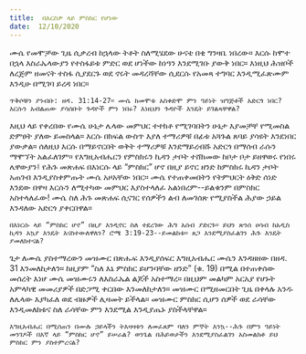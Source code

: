 ```yaml
---
title:  በእርስዎ ላይ ምስክር የሆነው
date:  12/10/2020
---
```


ሙሴ የመሞቻው ጊዜ ሲቃረብ ከኋላው ትቶት ስለሚሄደው ሁናቴ በቂ ግንዛቤ ነበረው። እርሱ ከሞተ በኋላ እስራኤላውያን የተስፋይቱ ምድር ወደ ሆነችው ከነዓን እንደሚገቡ ያውቅ ነበር። እነዚህ ሕዝቦች ለረጅም ዘመናት ተስፋ ሲያደርጉ ወደ ኖሩት መዳረሻቸው ሲደርሱ የአመጻ ተግባር እንዲሚፈጽሙም እንዲሁ በሚገባ ይረዳ ነበር።

`ጥቅሶቹን ያንብቡ: ዘዳ. 31:14-27። ሙሴ ከመሞቱ አስቀድሞ ምን ዓይነት ዝግጅቶች አድርጎ ነበር? እርሱን አብልጠው ያሳሰቡት ጉዳዮች ምን ነበሩ? እነዚህን ጉዳዮች እንዴት ይገልጻቸዋል?`

እዚህ ላይ የቀረበው የሙሴ ሁኔታ ሌላው መምህር ተተክቶ የሚገባበትን ሁኔታ እያመቻቸ የሚመስል ድምፀት ያለው ይመስላል። እርሱ በክፍል ውስጥ እያለ ተማሪዎቹ በፊቱ አጓጉል ጸባይ ያሳዩት እንደነበር ያውቃል። ሰለዚህ እርሱ በማይኖርበት ወቅት ተማሪዎቹ እንደማይረብሹ አድርጎ በማሰብ ራሱን ማሞኘት አልፈለገም። የእግዚአብሔርን የምስክሩን ኪዳን ታቦት ተሸክመው ከቦታ ቦታ ይዘዋወሩ የነበሩ ሌዋውያን፤ የሕጉ መጽሐፍ በእነርሱ ላይ “ምስክር” ሆኖ በዚያ ይኖር ዘንድ ከምስክሩ ኪዳን ታቦት አጠገብ እንዲያስቀምጡት ሙሴ አዞአቸው ነበር። ሙሴ የተጠቀመበትን የትምህርት ዕቅድ ሰነድ እንደው በዋዛ እርሱን ለሚተካው መምህር እያስተላለፈ አልነበረም--ይልቁንም በምስክር አስተላለፈው! ሙሴ ስለ ሕጉ መጽሐፍ ሲናገር የሰዎችን ልብ ለመገሰጽ የሚያስችል ሕያው ኃይል እንዳለው አድርጎ ያቀርበዋል።

`በእነርሱ ላይ “ምስክር ሆኖ” በዚያ እንዲኖር ስለ ተደረገው ሕግ አሰብ ያድርጉ። ይህን ጽንሰ ሀሳብ ከአዲስ ኪዳን አኳያ እንዴት እናስተውለዋለን? ሮሜ 3:19-23--ይመልከቱ። ጸጋ እንደሚያስፈልገን ሕጉ እንዴት ያመለክተናል?`

ጌታ ለሙሴ ያስተማረውን መዝሙር በጽሑፍ እንዲያሰፍር እግዚአብሔር ሙሴን እንዳዘዘው በዘዳ. 31 እንመለከታለን። ከዚያም “ስለ እኔ ምስክር ይሆንባቸው ዘንድ” (ቁ. 19) በሚል በተጠቀሰው መሰረት እነሆ ሙሴ መዝሙሩን ለእስራኤል ልጆች አስተማረ። በዚህም መልካም አርአያ የሆኑት አምላካዊ መመሪያዎች በድጋሚ ቀርበው እንመለከታለን። መዝሙር በሚዘመርበት ጊዜ በቀላሉ አንዱ ለሌላው እያካፈለ ወደ ብዙዎች ሊዛመት ይችላል። መዝሙር ምስክር ሲሆን ሰዎች ወደ ራሳቸው እንዲመለከቱና ስለ ራሳቸው ምን እንደሚል እንዲያጤኑ ያስችላቸዋል።

`እግዚአብሔር በሚሰጠን በሙሉ ኃይላችን ትእዛዛቱን ለመፈጸም ባለን ምኞት እንኳ--ሕጉ በምን ዓይነት መንገዶች በእኛ ላይ “ምስክር ሆኖ” ይሠራል? ወንጌል በሕይወታችን እንደሚያስፈልገን አስመልክቶ ይህ ምስክር ምን ያስተምረናል?`